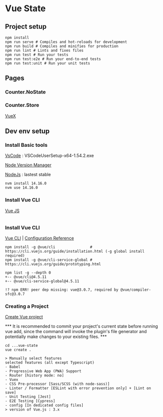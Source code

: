 # Vue State
<!--https://en.support.wordpress.com/markdown-quick-reference/-->

## Project setup
```
npm install
npm run serve # Compiles and hot-reloads for development
npm run build # Compiles and minifies for production
npm run lint # Lints and fixes files
npm run test # Run your tests
npm run test:e2e # Run your end-to-end tests
npm run test:unit # Run your unit tests
```

## Pages

### Counter.NoState

### Counter.Store
[VueX](https://next.vuex.vuejs.org/)

## Dev env setup

### Install Basic tools
[VsCode](https://code.visualstudio.com/) : VSCodeUserSetup-x64-1.54.2.exe

[Node Version Manager](https://github.com/coreybutler/nvm-windows)

[NodeJs](https://nodejs.org/en/) : lastest stable
```
nvm install 14.16.0
nvm use 14.16.0
```

### Install Vue CLI
[Vue JS](https://v3.vuejs.org/guide/installation.html#npm)
```
```

### Install Vue CLI
[Vue CLI](https://cli.vuejs.org/) | [Configuration Reference](https://cli.vuejs.org/config/)
```
npm install -g @vue/cli                # https://cli.vuejs.org/guide/installation.html (-g global install required)
npm install -g @vue/cli-service-global # https://cli.vuejs.org/guide/prototyping.html

npm list -g --depth 0
+-- @vue/cli@4.5.11
+-- @vue/cli-service-global@4.5.11

!? npm ERR! peer dep missing: vue@3.0.7, required by @vue/compiler-sfc@3.0.7
```

### Creating a Project
[Create Vue project](https://cli.vuejs.org/guide/creating-a-project.html)

*** It is recommended to commit your project's current state before running vue add, since the command will invoke the plugin's file generator and potentially make changes to your existing files. ***

```
cd ...vue-state
vue create .

> Manually select features
selected features (all except Typescript)
- Babel
- Progressive Web App (PWA) Support
- Router [history mode: no]
- Vuex
- CSS Pre-processor [Sass/SCSS (with node-sass)]
- Linter / Formatter [ESLint with error prevention only] + [Lint on save]
- Unit Testing [Jest]
- E2E Testing [Cypress]
- config [In dedicated config files]
> version of Vue.js : 3.x
```
